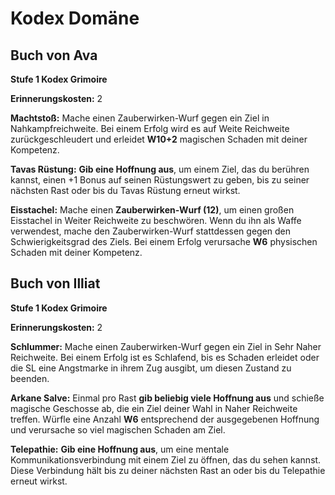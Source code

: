 # Kodex Domäne

## Buch von Ava
**Stufe 1 Kodex Grimoire**

**Erinnerungskosten:** 2

**Machtstoß:** Mache einen Zauberwirken-Wurf gegen ein Ziel in Nahkampfreichweite.
Bei einem Erfolg wird es auf Weite Reichweite zurückgeschleudert und erleidet **W10+2** magischen Schaden mit deiner Kompetenz.

**Tavas Rüstung:** **Gib eine Hoffnung aus**, um einem Ziel, das du berühren kannst, einen +1 Bonus auf seinen Rüstungswert zu geben, bis zu seiner nächsten Rast oder bis du Tavas Rüstung erneut wirkst.

**Eisstachel:** Mache einen **Zauberwirken-Wurf (12)**, um einen großen Eisstachel in Weiter Reichweite zu beschwören.
Wenn du ihn als Waffe verwendest, mache den Zauberwirken-Wurf stattdessen gegen den Schwierigkeitsgrad des Ziels.
Bei einem Erfolg verursache **W6** physischen Schaden mit deiner Kompetenz.

## Buch von Illiat
**Stufe 1 Kodex Grimoire**

**Erinnerungskosten:** 2

**Schlummer:** Mache einen Zauberwirken-Wurf gegen ein Ziel in Sehr Naher Reichweite.
Bei einem Erfolg ist es Schlafend, bis es Schaden erleidet oder die SL eine Angstmarke in ihrem Zug ausgibt, um diesen Zustand zu beenden.

**Arkane Salve:** Einmal pro Rast **gib beliebig viele Hoffnung aus** und schieße magische Geschosse ab, die ein Ziel deiner Wahl in Naher Reichweite treffen.
Würfle eine Anzahl **W6** entsprechend der ausgegebenen Hoffnung und verursache so viel magischen Schaden am Ziel.

**Telepathie:** **Gib eine Hoffnung aus**, um eine mentale Kommunikationsverbindung mit einem Ziel zu öffnen, das du sehen kannst.
Diese Verbindung hält bis zu deiner nächsten Rast an oder bis du Telepathie erneut wirkst.